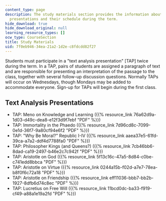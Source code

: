 ```yaml
---
content_type: page
description: The study materials section provides the information about text analysis
  presentations and their schedule during the term.
hide_download: true
hide_download_original: null
learning_resource_types: []
ocw_type: CourseSection
title: Study Materials
uid: 7f0eb946-34ea-21a2-1d2e-c8fdcdd82f27
---
```


Students must participate in a "text analysis presentation" \[TAP\] twice during the term. In a TAP, pairs of students are assigned a paragraph of text and are responsible for presenting an interpretation of the passage to the class, together with several follow-up discussion questions. Normally TAPs will occur on Wednesdays, though Mondays may be added to accommodate everyone. Sign-up for TAPs will begin during the first class.

Text Analysis Presentations
---------------------------

*   TAP: Meno on Knowledge and Learning ({{% resource_link 76a62d9a-1d03-d49c-dea8-e12f3d9f7ebf "PDF" %}})
*   TAP: Immortality in the Phaedo ({{% resource_link 7d96cd8c-7099-0e1d-36f7-9a80cf94e6f2 "PDF" %}})
*   TAP: "Why Be Moral?" Republic I-IV ({{% resource_link aaea37e5-61fd-39ca-a7a2-ddf4d7788fa0 "PDF" %}})
*   TAP: Philosopher Kings (and Queens?) ({{% resource_link 7cb46bb6-8dad-ca19-2497-b46e2c7c942f "PDF" %}})
*   TAP: Aristotle on God ({{% resource_link 5f13c16c-47a5-8d84-c0be-c741edd8bbca "PDF" %}})
*   TAP: Aristotle on Virtue ({{% resource_link 0244a15b-f02d-a7e7-78ea-b8f0f6c72a18 "PDF" %}})
*   TAP: Aristotle on Friendship ({{% resource_link eff11036-bbb7-bb2b-1927-8dfb6d74c8ec "PDF" %}})
*   TAP: Lucretius on Free Will ({{% resource_link 11bcd0dc-ba33-f919-cf49-a88a1e19a2fd "PDF" %}})